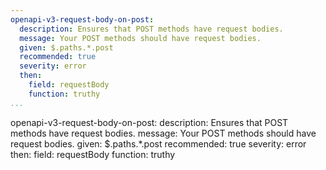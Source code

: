```yaml
---
openapi-v3-request-body-on-post:
  description: Ensures that POST methods have request bodies.
  message: Your POST methods should have request bodies.
  given: $.paths.*.post
  recommended: true
  severity: error
  then:
    field: requestBody
    function: truthy
...
```

openapi-v3-request-body-on-post:
  description: Ensures that POST methods have request bodies.
  message: Your POST methods should have request bodies.
  given: $.paths.*.post
  recommended: true
  severity: error
  then:
    field: requestBody
    function: truthy

